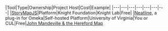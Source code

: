 
|Tool|Type|Ownership|Project Host|Cost|Example|
|---|---|---|---|---|---|---|
|[StoryMapJS](https://storymap.knightlab.com/)|Platform|Knight Foundation|Knight Lab|Free| 
|[Neatline](https://neatline.org), a plug-in for Omeka|Self-hosted Platform|University of Virginia|You or CUL|Free|[John Mandeville & the Hereford Map](http://historiacartarum.org/omeka/neatline/fullscreen/john-mandeville-and-the-hereford-map)
